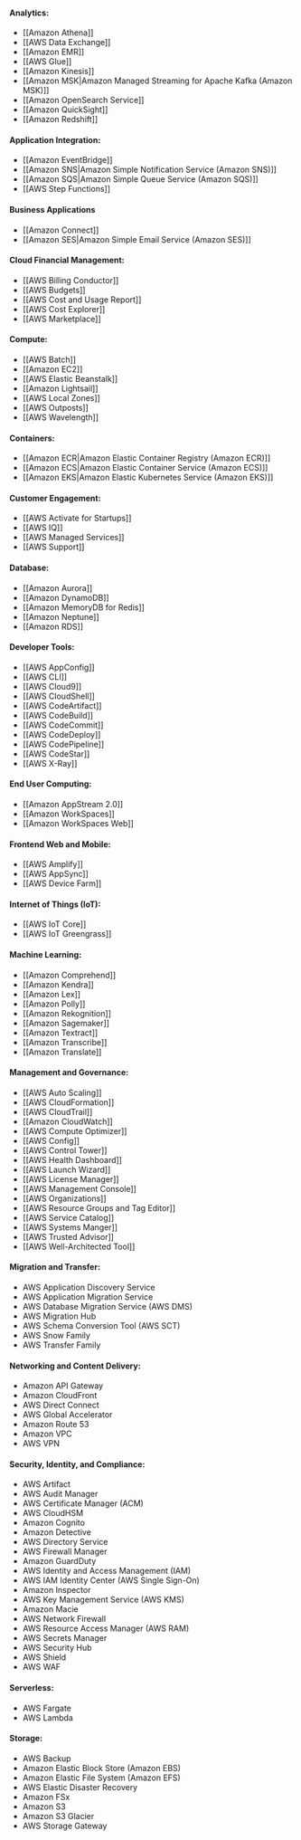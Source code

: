 #### Analytics:
- [[Amazon Athena]]
- [[AWS Data Exchange]]
- [[Amazon EMR]]
- [[AWS Glue]]
- [[Amazon Kinesis]]
- [[Amazon MSK|Amazon Managed Streaming for Apache Kafka (Amazon MSK)]]
- [[Amazon OpenSearch Service]]
- [[Amazon QuickSight]]
- [[Amazon Redshift]]
#### Application Integration:
- [[Amazon EventBridge]]
- [[Amazon SNS|Amazon Simple Notification Service (Amazon SNS)]]
- [[Amazon SQS|Amazon Simple Queue Service (Amazon SQS)]]
- [[AWS Step Functions]]
#### Business Applications
- [[Amazon Connect]]
- [[Amazon SES|Amazon Simple Email Service (Amazon SES)]]
#### Cloud Financial Management:
- [[AWS Billing Conductor]]
- [[AWS Budgets]]
- [[AWS Cost and Usage Report]]
- [[AWS Cost Explorer]]
- [[AWS Marketplace]]
#### Compute:
- [[AWS Batch]]
- [[Amazon EC2]]
- [[AWS Elastic Beanstalk]]
- [[Amazon Lightsail]]
- [[AWS Local Zones]]
- [[AWS Outposts]]
- [[AWS Wavelength]]
#### Containers:
- [[Amazon ECR|Amazon Elastic Container Registry (Amazon ECR)]]
- [[Amazon ECS|Amazon Elastic Container Service (Amazon ECS)]]
- [[Amazon EKS|Amazon Elastic Kubernetes Service (Amazon EKS)]]
#### Customer Engagement:
- [[AWS Activate for Startups]]
- [[AWS IQ]]
- [[AWS Managed Services]]
- [[AWS Support]]
#### Database:
- [[Amazon Aurora]]
- [[Amazon DynamoDB]]
- [[Amazon MemoryDB for Redis]]
- [[Amazon Neptune]]
- [[Amazon RDS]]
#### Developer Tools:
- [[AWS AppConfig]]
- [[AWS CLI]]
- [[AWS Cloud9]]
- [[AWS CloudShell]]
- [[AWS CodeArtifact]]
- [[AWS CodeBuild]]
- [[AWS CodeCommit]]
- [[AWS CodeDeploy]]
- [[AWS CodePipeline]]
- [[AWS CodeStar]]
- [[AWS X-Ray]]
#### End User Computing:
- [[Amazon AppStream 2.0]]
- [[Amazon WorkSpaces]]
- [[Amazon WorkSpaces Web]]
#### Frontend Web and Mobile:
- [[AWS Amplify]]
- [[AWS AppSync]]
- [[AWS Device Farm]]
#### Internet of Things (IoT):
- [[AWS IoT Core]]
- [[AWS IoT Greengrass]]
#### Machine Learning:
- [[Amazon Comprehend]]
- [[Amazon Kendra]]
- [[Amazon Lex]]
- [[Amazon Polly]]
- [[Amazon Rekognition]]
- [[Amazon Sagemaker]]
- [[Amazon Textract]]
- [[Amazon Transcribe]]
- [[Amazon Translate]]
#### Management and Governance:
- [[AWS Auto Scaling]]
- [[AWS CloudFormation]]
- [[AWS CloudTrail]]
- [[Amazon CloudWatch]]
- [[AWS Compute Optimizer]]
- [[AWS Config]]
- [[AWS Control Tower]]
- [[AWS Health Dashboard]]
- [[AWS Launch Wizard]]
- [[AWS License Manager]]
- [[AWS Management Console]]
- [[AWS Organizations]]
- [[AWS Resource Groups and Tag Editor]]
- [[AWS Service Catalog]]
- [[AWS Systems Manger]]
- [[AWS Trusted Advisor]]
- [[AWS Well-Architected Tool]]
#### Migration and Transfer:
- AWS Application Discovery Service
- AWS Application Migration Service
- AWS Database Migration Service (AWS DMS)
- AWS Migration Hub
- AWS Schema Conversion Tool (AWS SCT)
- AWS Snow Family
- AWS Transfer Family
#### Networking and Content Delivery: 
- Amazon API Gateway
- Amazon CloudFront
- AWS Direct Connect
- AWS Global Accelerator
- Amazon Route 53
- Amazon VPC
- AWS VPN
#### Security, Identity, and Compliance:
- AWS Artifact
- AWS Audit Manager
- AWS Certificate Manager (ACM)
- AWS CloudHSM
- Amazon Cognito
- Amazon Detective
- AWS Directory Service
- AWS Firewall Manager
- Amazon GuardDuty
- AWS Identity and Access Management (IAM)
- AWS IAM Identity Center (AWS Single Sign-On)
- Amazon Inspector
- AWS Key Management Service (AWS KMS)
- Amazon Macie
- AWS Network Firewall
- AWS Resource Access Manager (AWS RAM)
- AWS Secrets Manager
- AWS Security Hub
- AWS Shield
- AWS WAF
#### Serverless:
- AWS Fargate
- AWS Lambda
#### Storage:
- AWS Backup
- Amazon Elastic Block Store (Amazon EBS)
- Amazon Elastic File System (Amazon EFS)
- AWS Elastic Disaster Recovery
- Amazon FSx
- Amazon S3
- Amazon S3 Glacier
- AWS Storage Gateway